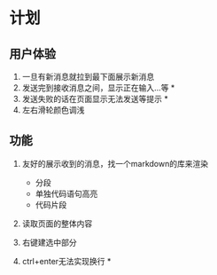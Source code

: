 # 计划


## 用户体验
1. 一旦有新消息就拉到最下面展示新消息
2. 发送完到接收消息之间，显示正在输入...等 *
3. 发送失败的话在页面显示无法发送等提示 *
4. 左右滑轮颜色调浅

## 功能
1. 友好的展示收到的消息，找一个markdown的库来渲染
   * 分段
   * 单独代码语句高亮
   * 代码片段

2. 读取页面的整体内容
3. 右键建选中部分
4. ctrl+enter无法实现换行 *